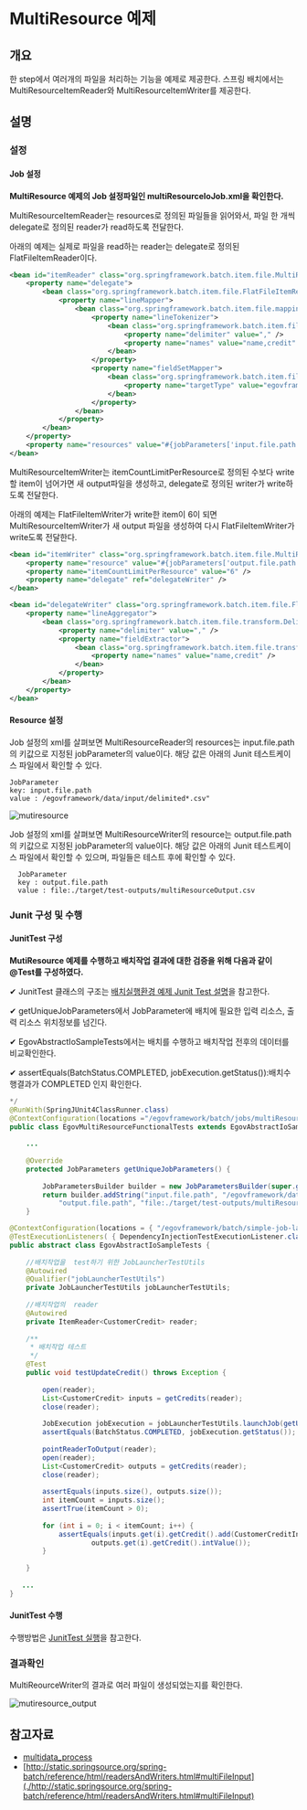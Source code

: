 # MultiResource 예제

## 개요
한 step에서 여러개의 파일을 처리하는 기능을 예제로 제공한다. 스프링 배치에서는 MultiResourceItemReader와 MultiResourceItemWriter를 제공한다.

## 설명
### 설정
#### Job 설정
<b>MultiResource 예제의 Job 설정파일인 multiResourceIoJob.xml을 확인한다.</b>

MultiResourceItemReader는 resources로 정의된 파일들을 읽어와서, 파일 한 개씩 delegate로 정의된 reader가 read하도록 전달한다.

아래의 예제는 실제로 파일을 read하는 reader는 delegate로 정의된 FlatFileItemReader이다.

```xml
<bean id="itemReader" class="org.springframework.batch.item.file.MultiResourceItemReader" scope="step">
    <property name="delegate">
        <bean class="org.springframework.batch.item.file.FlatFileItemReader">
            <property name="lineMapper">
                <bean class="org.springframework.batch.item.file.mapping.DefaultLineMapper">
                    <property name="lineTokenizer">
                        <bean class="org.springframework.batch.item.file.transform.DelimitedLineTokenizer">
                            <property name="delimiter" value="," />
                            <property name="names" value="name,credit" />
                        </bean>
                    </property>
                    <property name="fieldSetMapper">
                        <bean class="org.springframework.batch.item.file.mapping.BeanWrapperFieldSetMapper">
                            <property name="targetType" value="egovframework.brte.sample.common.domain.trade.CustomerCredit" />
                        </bean>
                    </property>
                </bean>
            </property>
        </bean>
    </property>
    <property name="resources" value="#{jobParameters['input.file.path']}" />
</bean>
```

MultiResourceItemWriter는 itemCountLimitPerResource로 정의된 수보다 write할 item이 넘어가면 새 output파일을 생성하고, delegate로 정의된 writer가 write하도록 전달한다.

아래의 예제는 FlatFileItemWriter가 write한 item이 6이 되면 MultiResourceItemWriter가 새 output 파일을 생성하여 다시 FlatFileItemWriter가 write도록 전달한다.

```xml
<bean id="itemWriter" class="org.springframework.batch.item.file.MultiResourceItemWriter" scope="step">
	<property name="resource" value="#{jobParameters['output.file.path']}" />
	<property name="itemCountLimitPerResource" value="6" />
	<property name="delegate" ref="delegateWriter" />
</bean>
```

```xml
<bean id="delegateWriter" class="org.springframework.batch.item.file.FlatFileItemWriter">
    <property name="lineAggregator">
        <bean class="org.springframework.batch.item.file.transform.DelimitedLineAggregator">
            <property name="delimiter" value="," />
            <property name="fieldExtractor">
                <bean class="org.springframework.batch.item.file.transform.BeanWrapperFieldExtractor">
                    <property name="names" value="name,credit" />
                </bean>
            </property>
        </bean>
    </property>
</bean>
```

#### Resource 설정
Job 설정의 xml를 살펴보면 MultiResourceReader의 resources는 input.file.path의 키값으로 지정된 jobParameter의 value이다. 해당 값은 아래의 Junit 테스트케이스 파일에서 확인할 수 있다.

```
JobParameter
key: input.file.path 
value : /egovframework/data/input/delimited*.csv"
```

![mutiresource](./images/mutiresource.png)

Job 설정의 xml를 살펴보면 MultiResourceWriter의 resource는 output.file.path의 키값으로 지정된 jobParameter의 value이다. 해당 값은 아래의 Junit 테스트케이스 파일에서 확인할 수 있으며, 파일들은 테스트 후에 확인할 수 있다.

```
  JobParameter
  key : output.file.path
  value : file:./target/test-outputs/multiResourceOutput.csv
```

### Junit 구성 및 수행
#### JunitTest 구성
<b>MutiResource 예제를 수행하고 배치작업 결과에 대한 검증을 위해 다음과 같이 @Test를 구성하였다.</b>

✔ JunitTest 클래스의 구조는 [배치실행환경 예제 Junit Test 설명](./batch_example-run_junit_test.md)을 참고한다.

✔ getUniqueJobParameters에서 JobParameter에 배치에 필요한 입력 리소스, 출력 리소스 위치정보를 넘긴다.

✔ EgovAbstractIoSampleTests에서는 배치를 수행하고 배치작업 전후의 데이터를 비교확인한다.

✔ assertEquals(BatchStatus.COMPLETED, jobExecution.getStatus()):배치수행결과가 COMPLETED 인지 확인한다.

```java
*/
@RunWith(SpringJUnit4ClassRunner.class)
@ContextConfiguration(locations ="/egovframework/batch/jobs/multiResourceIoJob.xml" )
public class EgovMultiResourceFunctionalTests extends EgovAbstractIoSampleTests {
 
    ...
 
	@Override
	protected JobParameters getUniqueJobParameters() {
 
		JobParametersBuilder builder = new JobParametersBuilder(super.getUniqueJobParameters());
		return builder.addString("input.file.path", "/egovframework/data/input/delimited*.csv").addString(
			"output.file.path", "file:./target/test-outputs/multiResourceOutput.csv").toJobParameters();
    }
```

```java
@ContextConfiguration(locations = { "/egovframework/batch/simple-job-launcher-context.xml", "/egovframework/batch/job-runner-context.xml"})
@TestExecutionListeners( { DependencyInjectionTestExecutionListener.class, StepScopeTestExecutionListener.class })
public abstract class EgovAbstractIoSampleTests {
 
	//배치작업을  test하기 위한 JobLauncherTestUtils
	@Autowired
	@Qualifier("jobLauncherTestUtils")
	private JobLauncherTestUtils jobLauncherTestUtils;
 
	//배치작업의  reader
	@Autowired
	private ItemReader<CustomerCredit> reader;
 
	/**
	 * 배치작업 테스트
	 */
	@Test
	public void testUpdateCredit() throws Exception {
 
		open(reader);
		List<CustomerCredit> inputs = getCredits(reader);
		close(reader);
 
		JobExecution jobExecution = jobLauncherTestUtils.launchJob(getUniqueJobParameters());
		assertEquals(BatchStatus.COMPLETED, jobExecution.getStatus());
 
		pointReaderToOutput(reader);
		open(reader);
		List<CustomerCredit> outputs = getCredits(reader);
		close(reader);
 
		assertEquals(inputs.size(), outputs.size());
		int itemCount = inputs.size();
		assertTrue(itemCount > 0);
 
		for (int i = 0; i < itemCount; i++) {
			assertEquals(inputs.get(i).getCredit().add(CustomerCreditIncreaseProcessor.FIXED_AMOUNT).intValue(),
					outputs.get(i).getCredit().intValue());
		}
 
	}
 
   ...
}
```

#### JunitTest 수행
수행방법은 [JunitTest 실행](https://www.egovframe.go.kr/wiki/doku.php?id=egovframework:dev2:tst:test_case )을 참고한다.

### 결과확인
MultiReourceWriter의 결과로 여러 파일이 생성되었는지를 확인한다.

![mutiresource_output](images/mutiresource_output.png)

## 참고자료
- [multidata_process](./batch-core-multidata_process.md)
- [http://static.springsource.org/spring-batch/reference/html/readersAndWriters.html#multiFileInput](./http://static.springsource.org/spring-batch/reference/html/readersAndWriters.html#multiFileInput)
